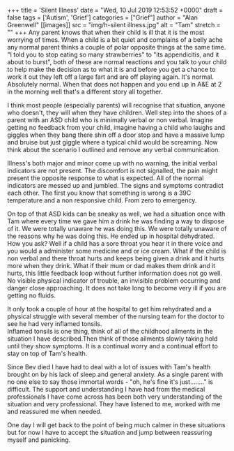 +++
title = 'Silent Illness'
date = "Wed, 10 Jul 2019 12:53:52 +0000"
draft = false
tags = ['Autism', 'Grief']
categories = ["Grief"]
author = "Alan Greenwell"
[[images]]
  src = "img/h-silent illness.jpg"
  alt = "Tam"
  stretch = ""
+++
Any parent knows that when their child is ill that it is the most worrying of times. When a child is a bit quiet and complains of a belly ache any normal parent thinks a couple of polar opposite things at the same time. "I told you to stop eating so many strawberries" to "its appendicitis, and it about to burst", both of these are normal reactions and you talk to your child to help make the decision as to what it is and before you get a chance to work it out they left off a large fart and are off playing again. It's normal. Absolutely normal. When that does not happen and you end up in A&E at 2 in the morning well that's a different story all together.
<!--more-->
I think most people (especially parents) will recognise that situation, anyone who doesn't, they will when they have children. Well step into the shoes of a parent with an ASD child who is minimally verbal or non verbal. Imagine getting no feedback from your child, imagine having a child who laughs and giggles when they bang there shin off a door stop and have a massive lump and bruise but just giggle where a typical child would be screaming. Now think about the scenario I outlined and remove any verbal communication.

Illness's both major and minor come up with no warning, the initial verbal indicators are not present. The discomfort is not signalled, the pain might present the opposite response to what is expected. All of the normal indicators are messed up and jumbled. The signs and symptoms contradict each other. The first you know that something is wrong is a 39C temperature and a non responsive child. From zero to emergency.

On top of that ASD kids can be sneaky as well, we had a situation once with Tam where every time we gave him a drink he was finding a way to dispose of it. We were totally unaware he was doing this. We were totally unaware of the reasons why he was doing this. He ended up in hospital dehydrated. How you ask? Well if a child has a sore throat you hear it in there voice and you would a administer some medicine and or ice cream. What if the child is non verbal and there throat hurts and keeps being given a drink and it hurts more when they drink. What if their mum or dad makes them drink and it hurts, this little feedback loop without further information does not go well. No visible physical indicator of trouble, an invisible problem occurring and danger close approaching. It does not take long to become very ill if you are getting no fluids.

It only took a couple of hour at the hospital to get him rehydrated and a physical struggle with several member of the nursing team for the doctor to see he had very inflamed tonsils.  
Inflamed tonsils is one thing, think of all of the childhood ailments in the situation I have described.Then think of those ailments slowly taking hold until they show symptoms. It is a continual worry and a continual effort to stay on top of Tam's health.

Since Bev died I have had to deal with a lot of issues with Tam's health brought on by his lack of sleep and general anxiety. As a single parent with no one else to say those immortal words - "oh, he's fine it's just........" is difficult. The support and understanding I have had from the medical professionals I have come across has been both very understanding of the situation and very professional. They have listened to me, worked with me and reassured me when needed.

One day I will get back to the point of being much calmer in these situations but for now I have to accept the situation and jump between reassuring myself and panicking.
